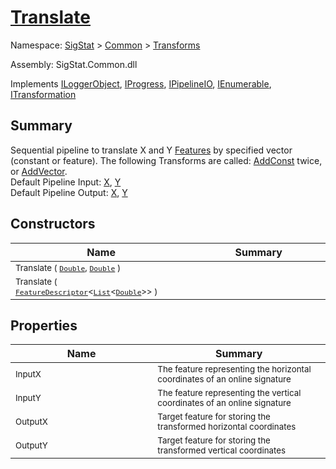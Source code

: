 # [Translate](./Translate.md)

Namespace: [SigStat]() > [Common](./../README.md) > [Transforms](./README.md)

Assembly: SigStat.Common.dll

Implements [ILoggerObject](./../ILoggerObject.md), [IProgress](./../Helpers/IProgress.md), [IPipelineIO](./../Pipeline/IPipelineIO.md), [IEnumerable](https://docs.microsoft.com/en-us/dotnet/api/System.Collections.IEnumerable), [ITransformation](./../ITransformation.md)

## Summary
Sequential pipeline to translate X and Y [Features](../../SigStat/Common/Features.md) by specified vector (constant or feature).  The following Transforms are called: [AddConst](../../SigStat/Common/Transforms/AddConst.md) twice, or [AddVector](../../SigStat/Common/Transforms/AddVector.md).  <br>Default Pipeline Input: [X](../../SigStat/Common/Features.md), [Y](../../SigStat/Common/Features.md) <br>Default Pipeline Output: [X](../../SigStat/Common/Features.md), [Y](../../SigStat/Common/Features.md)

## Constructors

| Name<div><a href="#"><img width=400></a></div> | Summary<div><a href="#"><img width=475></a></div> | 
| --- | --- | 
| <sub>Translate ( [`Double`](https://docs.microsoft.com/en-us/dotnet/api/System.Double), [`Double`](https://docs.microsoft.com/en-us/dotnet/api/System.Double) )</sub> | <sub></sub> | 
| <sub>Translate ( [`FeatureDescriptor`](./../FeatureDescriptor-1.md)\<[`List`](https://docs.microsoft.com/en-us/dotnet/api/System.Collections.Generic.List-1)\<[`Double`](https://docs.microsoft.com/en-us/dotnet/api/System.Double)>> )</sub> | <sub></sub> | 


## Properties

| Name<div><a href="#"><img width=400></a></div> | Summary<div><a href="#"><img width=475></a></div> | 
| --- | --- | 
| <sub>InputX</sub> | <sub>The feature representing the horizontal coordinates of an online signature</sub> | 
| <sub>InputY</sub> | <sub>The feature representing the vertical coordinates of an online signature</sub> | 
| <sub>OutputX</sub> | <sub>Target feature for storing the transformed horizontal coordinates</sub> | 
| <sub>OutputY</sub> | <sub>Target feature for storing the transformed vertical coordinates</sub> | 


